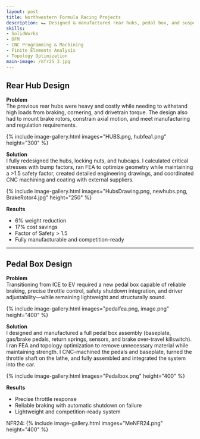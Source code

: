 ```yaml
---
layout: post
title: Northwestern Formula Racing Projects
description: 🏎️ Designed & manufactured rear hubs, pedal box, and suspension for a Formula SAE Electric Vehicle
skills: 
- SolidWorks
- DFM
- CNC Programming & Machining
- Finite Elements Analysis
- Topology Optimization
main-image: /nfr25_3.jpg
---
```

## Rear Hub Design
**Problem**  
The previous rear hubs were heavy and costly while needing to withstand high loads from braking, cornering, and drivetrain torque. The design also had to mount brake rotors, constrain axial motion, and meet manufacturing and regulation requirements.

{% include image-gallery.html images="HUBS.png, hubfea1.png" height="300" %}

**Solution**  
I fully redesigned the hubs, locking nuts, and hubcaps. I calculated critical stresses with bump factors, ran FEA to optimize geometry while maintaining a >1.5 safety factor, created detailed engineering drawings, and coordinated CNC machining and coating with external suppliers.

{% include image-gallery.html images="HubsDrawing.png, newhubs.png, BrakeRotor4.jpg" height="250" %}

**Results**  
- 6% weight reduction  
- 17% cost savings
- Factor of Safety > 1.5
- Fully manufacturable and competition-ready  

---

## Pedal Box Design
**Problem**  
Transitioning from ICE to EV required a new pedal box capable of reliable braking, precise throttle control, safety shutdown integration, and driver adjustability—while remaining lightweight and structurally sound.

{% include image-gallery.html images="pedalfea.png, image.png" height="400" %}

**Solution**  
I designed and manufactured a full pedal box assembly (baseplate, gas/brake pedals, return springs, sensors, and brake over-travel killswitch). I ran FEA and topology optimization to remove unnecessary material while maintaining strength. I CNC-machined the pedals and baseplate, turned the throttle shaft on the lathe, and fully assembled and integrated the system into the car.

{% include image-gallery.html images="Pedalbox.png" height="400" %}

**Results**  
- Precise throttle response  
- Reliable braking with automatic shutdown on failure  
- Lightweight and competition-ready system

NFR24:
{% include image-gallery.html images="MeNFR24.png" height="400" %}
<br>

